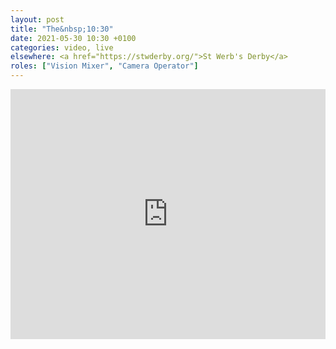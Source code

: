 ```yaml
---
layout: post
title: "The&nbsp;10:30"
date: 2021-05-30 10:30 +0100
categories: video, live
elsewhere: <a href="https://stwderby.org/">St Werb's Derby</a>
roles: ["Vision Mixer", "Camera Operator"]
---
```


<iframe width="100%" height="400em" src="https://www.youtube.com/embed/kSe6brfj71I" frameborder="0" allow="accelerometer; autoplay; clipboard-write; encrypted-media; gyroscope; picture-in-picture" allowfullscreen></iframe>
